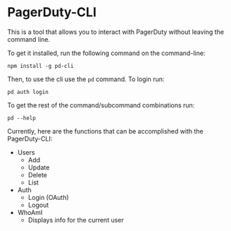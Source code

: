 # PagerDuty-CLI
This is a tool that allows you to interact with PagerDuty without leaving the command line.

To get it installed, run the following command on the command-line:

    npm install -g pd-cli

Then, to use the cli use the `pd` command. To login run:

    pd auth login

To get the rest of the command/subcommand combinations run:

    pd --help


Currently, here are the functions that can be accomplished with the PagerDuty-CLI:

* Users
    * Add
    * Update
    * Delete
    * List
* Auth
    * Login (OAuth)
    * Logout
* WhoAmI
    * Displays info for the current user